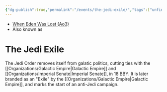 ```yaml
---
{"dg-publish":true,"permalink":"/events/the-jedi-exile/","tags":["unfinished","event"],"dgHomeLink":false}
---
```


- [When Eden Was Lost (Ao3)](https://archiveofourown.org/works/19334440/chapters/45992584)
- Also known as

# The Jedi Exile

The Jedi Order removes itself from galatic politics, cutting ties with the [[Organizations/Galactic Empire\|Galactic Empire]] and [[Organizations/Imperial Senate\|Imperial Senate]], in 18 BBY. It is later branded as an "Exile" by the [[Organizations/Galactic Empire\|Galactic Empire]], and marks the start of an anti-Jedi campaign. 